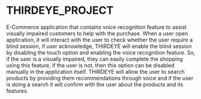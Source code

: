 # THIRDEYE_PROJECT
E-Commerce application that contains voice recognition feature to assist visually impaired customers to help with the purchase. 
When a user open application, it will interact with the user to check whether the user require a blind session, if user acknowledge, THIRDEYE will enable the blind session by disabling the touch option and enabling the voice recognition feature.
So, if the user is a visually impaired, they can easily complete the shopping using this feature, if the user is not, then this option can be disabled manually in the application itself. 
THIRDEYE will allow the user to search products by providing them recommendations through voice and if the user is doing a search it will confirm with the user about the products and its features.
